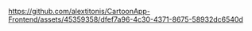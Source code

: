 https://github.com/alextitonis/CartoonApp-Frontend/assets/45359358/dfef7a96-4c30-4371-8675-58932dc6540d
